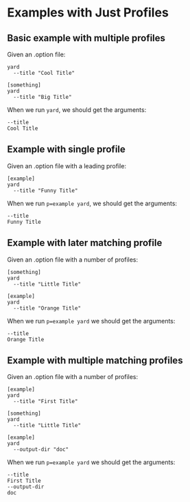 # Examples with Just Profiles

## Basic example with multiple profiles

Given an .option file:

    yard
      --title "Cool Title"

    [something]
    yard
      --title "Big Title"

When we run `yard`, we should get the arguments:

    --title
    Cool Title

## Example with single profile

Given an .option file with a leading profile:

    [example]
    yard
      --title "Funny Title"

When we run `p=example yard`, we should get the arguments:

    --title
    Funny Title

## Example with later matching profile

Given an .option file with a number of profiles:

    [something]
    yard
      --title "Little Title"

    [example]
    yard
      --title "Orange Title"

When we run `p=example yard` we should get the arguments:

    --title
    Orange Title

## Example with multiple matching profiles

Given an .option file with a number of profiles:

    [example]
    yard
      --title "First Title"

    [something]
    yard
      --title "Little Title"

    [example]
    yard
      --output-dir "doc"

When we run `p=example yard` we should get the arguments:

    --title
    First Title
    --output-dir
    doc

